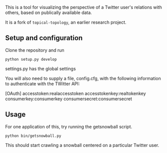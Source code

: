 This is a tool for visualizing the perspective of a Twitter user's relations with others, based on publically available data.

It is a fork of `topical-topology`, an earlier research project.

## Setup and configuration

Clone the repository and run

    python setup.py develop

settings.py has the global settings

You will also need to supply a file, config.cfg, with the following information to authenticate with the TWitter API:

[OAuth]
accesstoken:realaccesstoken
accesstokenkey:realtokenkey
consumerkey:consumerkey
consumersecret:consumersecret

## Usage

For one application of this, try running the getsnowball script.

    python bin/getsnowball.py

This should start crawling a snowball centered on a particular Twitter user.